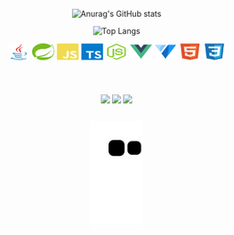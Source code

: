<div align="center">
  
  ![Anurag's GitHub stats](https://github-readme-stats.vercel.app/api?username=faadias&show_icons=true&theme=outrun&include_all_commits=true&count_private=true&hide_title=true)
  
  ![Top Langs](https://github-readme-stats.vercel.app/api/top-langs/?username=faadias&layout=compact&langs_count=7&theme=outrun&hide_title=true)
  
</div>

<div align="center">
  <img align="center" alt="JS Logo" height="30" width="40" src="https://raw.githubusercontent.com/devicons/devicon/master/icons/java/java-original.svg">
  <img align="center" alt="JS Logo" height="30" width="40" src="https://raw.githubusercontent.com/devicons/devicon/master/icons/spring/spring-original.svg">
  <img align="center" alt="JS Logo" height="30" width="40" src="https://raw.githubusercontent.com/devicons/devicon/master/icons/javascript/javascript-plain.svg">
  <img align="center" alt="TS Logo" height="30" width="40" src="https://raw.githubusercontent.com/devicons/devicon/master/icons/typescript/typescript-plain.svg">
  <img align="center" alt="Vue Logo" height="30" width="40" src="https://raw.githubusercontent.com/devicons/devicon/master/icons/nodejs/nodejs-original.svg">
  <img align="center" alt="Vue Logo" height="30" width="40" src="https://raw.githubusercontent.com/devicons/devicon/master/icons/vuejs/vuejs-original.svg">
  <img align="center" alt="Vuetify Logo" height="30" width="40" src="https://raw.githubusercontent.com/devicons/devicon/master/icons/vuetify/vuetify-original.svg">
  <!--
  <img align="center" alt="React Logo" height="30" width="40" src="https://raw.githubusercontent.com/devicons/devicon/master/icons/react/react-original.svg">
  -->
  <img align="center" alt="HTML5 Logo" height="30" width="40" src="https://raw.githubusercontent.com/devicons/devicon/master/icons/html5/html5-original.svg">
  <img align="center" alt="CSS Logo" height="30" width="40" src="https://raw.githubusercontent.com/devicons/devicon/master/icons/css3/css3-original.svg">
  <!--
  <img align="center" alt="Python Logo" height="30" width="40" src="https://raw.githubusercontent.com/devicons/devicon/master/icons/python/python-original.svg">
  <img align="center" alt="CSharp Logo" height="30" width="40" src="https://raw.githubusercontent.com/devicons/devicon/master/icons/csharp/csharp-original.svg">
  -->
  
  <br><br>
  
  <a href="https://instagram.com/faadias1" target="_blank"><img src="https://img.shields.io/badge/-Instagram-%23E4405F?style=for-the-badge&logo=instagram&logoColor=white" target="_blank"></a>
  <a href="https://twitter.com/faadias1" target="_blank"><img src="https://img.shields.io/badge/-Twitter-%23229FEB?style=for-the-badge&logo=twitter&logoColor=white" target="_blank"></a>
  <a href="https://www.linkedin.com/in/felipe-dias-a3372722/" target="_blank"><img src="https://img.shields.io/badge/-LinkedIn-%230077B5?style=for-the-badge&logo=linkedin&logoColor=white" target="_blank"></a>  
</div>

##

<div align="center">

  ![Snake animation](https://github.com/faadias/faadias/blob/output/github-contribution-grid-snake.svg)
</div>
